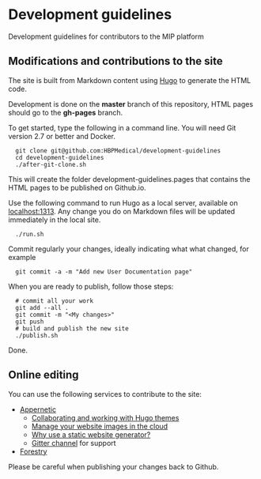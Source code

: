 # Development guidelines

Development guidelines for contributors to the MIP platform

## Modifications and contributions to the site

The site is built from Markdown content using [Hugo](http://gohugo.io/) to generate the HTML code.

Development is done on the __master__ branch of this repository, HTML pages should go to the __gh-pages__ branch.

To get started, type the following in a command line. You will need Git version 2.7 or better and Docker.

```
  git clone git@github.com:HBPMedical/development-guidelines
  cd development-guidelines
  ./after-git-clone.sh
```

This will create the folder development-guidelines.pages that contains the HTML pages to be published on Github.io.

Use the following command to run Hugo as a local server, available on [localhost:1313](http://localhost:1313/).
Any change you do on Markdown files will be updated immediately in the local site.

```
  ./run.sh
```

Commit regularly your changes, ideally indicating what what changed, for example

```
  git commit -a -m "Add new User Documentation page"
```

When you are ready to publish, follow those steps:

```
  # commit all your work
  git add --all .
  git commit -m "<My changes>"
  git push
  # build and publish the new site
  ./publish.sh
```

Done.

## Online editing

You can use the following services to contribute to the site:

* [Appernetic](https://appernetic.io/)
  * [Collaborating and working with Hugo themes](https://blog.appernetic.io/2016/02/18/collaborating-and-working-with-hugo-themes/)
  * [Manage your website images in the cloud](https://blog.appernetic.io/2016/03/09/manage-your-web-site-images-in-the-cloud/)
  * [Why use a static website generator?](https://blog.appernetic.io/2016/02/10/why-use-a-static-website-generator/)
  * [Gitter channel](https://gitter.im/appernetic/issues/) for support
* [Forestry](https://forestry.io/)

Please be careful when publishing your changes back to Github.
